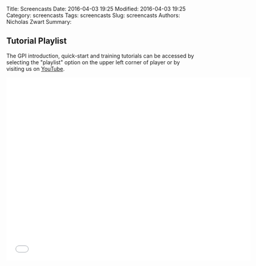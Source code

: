 Title: Screencasts
Date: 2016-04-03 19:25
Modified: 2016-04-03 19:25
Category: screencasts
Tags: screencasts
Slug: screencasts
Authors: Nicholas Zwart
Summary:

## Tutorial Playlist
The GPI introduction, quick-start and training tutorials can be accessed by
selecting the "playlist" option on the upper left corner of player or by
visiting us on
[YouTube](https://www.youtube.com/playlist?list=PLWHGXTFXApYGjmM5fb1RktVa-7mqclMCh).

<div style="width: 640px; height: 480px;"><iframe
src="//www.youtube.com/embed/videoseries?list=PLWHGXTFXApYGjmM5fb1RktVa-7mqclMCh"
width="640" height="480" frameborder="0"
allowfullscreen="allowfullscreen"></iframe></div>
